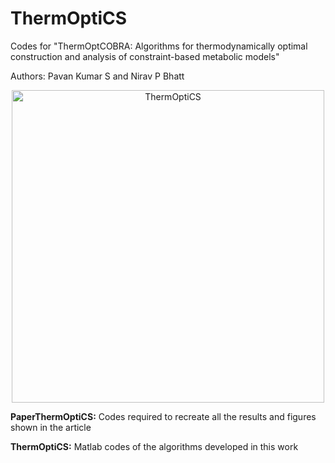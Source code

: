 # ThermOptiCS
Codes for "ThermOptCOBRA: Algorithms for thermodynamically optimal construction and analysis of constraint-based metabolic models"   

Authors: Pavan Kumar S and Nirav P Bhatt
<p align="center">
  <img src="https://github.com/NiravBhattLab/ThermOptiCS/blob/main/PaperThermOptiCS/Figures/BioRenderFigures/OverviewOfTOCS.png" alt="ThermOptiCS" width="500"/>
</p>

**PaperThermOptiCS:**
Codes required to recreate all the results and figures shown in the article

**ThermOptiCS:**
Matlab codes of the algorithms developed in this work

